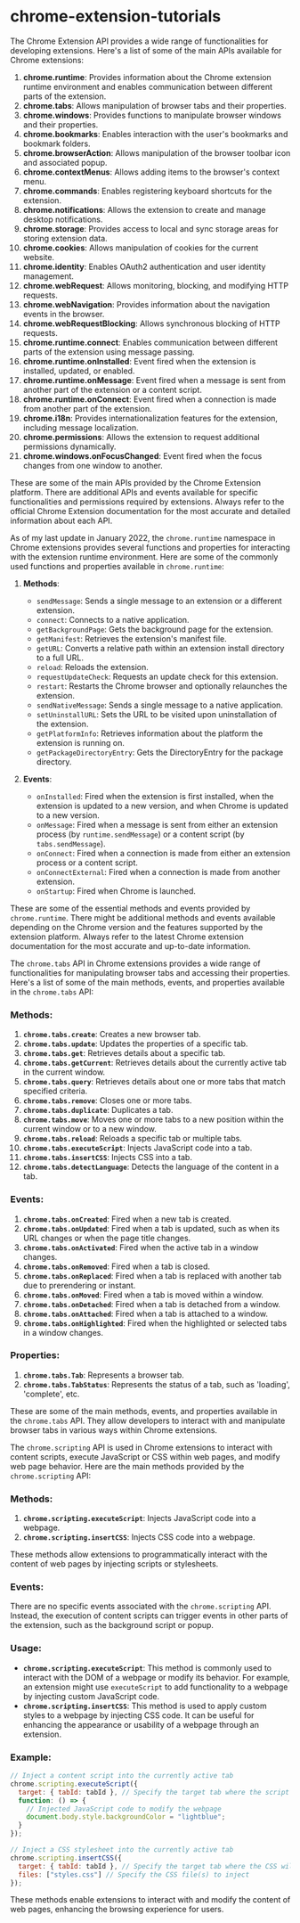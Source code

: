# chrome-extension-tutorials

The Chrome Extension API provides a wide range of functionalities for developing extensions. Here's a list of some of the main APIs available for Chrome extensions:

1. **chrome.runtime**: Provides information about the Chrome extension runtime environment and enables communication between different parts of the extension.
2. **chrome.tabs**: Allows manipulation of browser tabs and their properties.
3. **chrome.windows**: Provides functions to manipulate browser windows and their properties.
4. **chrome.bookmarks**: Enables interaction with the user's bookmarks and bookmark folders.
5. **chrome.browserAction**: Allows manipulation of the browser toolbar icon and associated popup.
6. **chrome.contextMenus**: Allows adding items to the browser's context menu.
7. **chrome.commands**: Enables registering keyboard shortcuts for the extension.
8. **chrome.notifications**: Allows the extension to create and manage desktop notifications.
9. **chrome.storage**: Provides access to local and sync storage areas for storing extension data.
10. **chrome.cookies**: Allows manipulation of cookies for the current website.
11. **chrome.identity**: Enables OAuth2 authentication and user identity management.
12. **chrome.webRequest**: Allows monitoring, blocking, and modifying HTTP requests.
13. **chrome.webNavigation**: Provides information about the navigation events in the browser.
14. **chrome.webRequestBlocking**: Allows synchronous blocking of HTTP requests.
15. **chrome.runtime.connect**: Enables communication between different parts of the extension using message passing.
16. **chrome.runtime.onInstalled**: Event fired when the extension is installed, updated, or enabled.
17. **chrome.runtime.onMessage**: Event fired when a message is sent from another part of the extension or a content script.
18. **chrome.runtime.onConnect**: Event fired when a connection is made from another part of the extension.
19. **chrome.i18n**: Provides internationalization features for the extension, including message localization.
20. **chrome.permissions**: Allows the extension to request additional permissions dynamically.
21. **chrome.windows.onFocusChanged**: Event fired when the focus changes from one window to another.

These are some of the main APIs provided by the Chrome Extension platform. There are additional APIs and events available for specific functionalities and permissions required by extensions. Always refer to the official Chrome Extension documentation for the most accurate and detailed information about each API.


As of my last update in January 2022, the `chrome.runtime` namespace in Chrome extensions provides several functions and properties for interacting with the extension runtime environment. Here are some of the commonly used functions and properties available in `chrome.runtime`:

1. **Methods**:
   - `sendMessage`: Sends a single message to an extension or a different extension.
   - `connect`: Connects to a native application.
   - `getBackgroundPage`: Gets the background page for the extension.
   - `getManifest`: Retrieves the extension's manifest file.
   - `getURL`: Converts a relative path within an extension install directory to a full URL.
   - `reload`: Reloads the extension.
   - `requestUpdateCheck`: Requests an update check for this extension.
   - `restart`: Restarts the Chrome browser and optionally relaunches the extension.
   - `sendNativeMessage`: Sends a single message to a native application.
   - `setUninstallURL`: Sets the URL to be visited upon uninstallation of the extension.
   - `getPlatformInfo`: Retrieves information about the platform the extension is running on.
   - `getPackageDirectoryEntry`: Gets the DirectoryEntry for the package directory.

2. **Events**:
   - `onInstalled`: Fired when the extension is first installed, when the extension is updated to a new version, and when Chrome is updated to a new version.
   - `onMessage`: Fired when a message is sent from either an extension process (by `runtime.sendMessage`) or a content script (by `tabs.sendMessage`).
   - `onConnect`: Fired when a connection is made from either an extension process or a content script.
   - `onConnectExternal`: Fired when a connection is made from another extension.
   - `onStartup`: Fired when Chrome is launched.

These are some of the essential methods and events provided by `chrome.runtime`. There might be additional methods and events available depending on the Chrome version and the features supported by the extension platform. Always refer to the latest Chrome extension documentation for the most accurate and up-to-date information.



The `chrome.tabs` API in Chrome extensions provides a wide range of functionalities for manipulating browser tabs and accessing their properties. Here's a list of some of the main methods, events, and properties available in the `chrome.tabs` API:

### Methods:
1. **`chrome.tabs.create`**: Creates a new browser tab.
2. **`chrome.tabs.update`**: Updates the properties of a specific tab.
3. **`chrome.tabs.get`**: Retrieves details about a specific tab.
4. **`chrome.tabs.getCurrent`**: Retrieves details about the currently active tab in the current window.
5. **`chrome.tabs.query`**: Retrieves details about one or more tabs that match specified criteria.
6. **`chrome.tabs.remove`**: Closes one or more tabs.
7. **`chrome.tabs.duplicate`**: Duplicates a tab.
8. **`chrome.tabs.move`**: Moves one or more tabs to a new position within the current window or to a new window.
9. **`chrome.tabs.reload`**: Reloads a specific tab or multiple tabs.
10. **`chrome.tabs.executeScript`**: Injects JavaScript code into a tab.
11. **`chrome.tabs.insertCSS`**: Injects CSS into a tab.
12. **`chrome.tabs.detectLanguage`**: Detects the language of the content in a tab.

### Events:
1. **`chrome.tabs.onCreated`**: Fired when a new tab is created.
2. **`chrome.tabs.onUpdated`**: Fired when a tab is updated, such as when its URL changes or when the page title changes.
3. **`chrome.tabs.onActivated`**: Fired when the active tab in a window changes.
4. **`chrome.tabs.onRemoved`**: Fired when a tab is closed.
5. **`chrome.tabs.onReplaced`**: Fired when a tab is replaced with another tab due to prerendering or instant.
6. **`chrome.tabs.onMoved`**: Fired when a tab is moved within a window.
7. **`chrome.tabs.onDetached`**: Fired when a tab is detached from a window.
8. **`chrome.tabs.onAttached`**: Fired when a tab is attached to a window.
9. **`chrome.tabs.onHighlighted`**: Fired when the highlighted or selected tabs in a window changes.

### Properties:
1. **`chrome.tabs.Tab`**: Represents a browser tab.
2. **`chrome.tabs.TabStatus`**: Represents the status of a tab, such as 'loading', 'complete', etc.

These are some of the main methods, events, and properties available in the `chrome.tabs` API. They allow developers to interact with and manipulate browser tabs in various ways within Chrome extensions.




The `chrome.scripting` API is used in Chrome extensions to interact with content scripts, execute JavaScript or CSS within web pages, and modify web page behavior. Here are the main methods provided by the `chrome.scripting` API:

### Methods:
1. **`chrome.scripting.executeScript`**: Injects JavaScript code into a webpage.
2. **`chrome.scripting.insertCSS`**: Injects CSS code into a webpage.

These methods allow extensions to programmatically interact with the content of web pages by injecting scripts or stylesheets.

### Events:
There are no specific events associated with the `chrome.scripting` API. Instead, the execution of content scripts can trigger events in other parts of the extension, such as the background script or popup.

### Usage:
- **`chrome.scripting.executeScript`**: This method is commonly used to interact with the DOM of a webpage or modify its behavior. For example, an extension might use `executeScript` to add functionality to a webpage by injecting custom JavaScript code.
- **`chrome.scripting.insertCSS`**: This method is used to apply custom styles to a webpage by injecting CSS code. It can be useful for enhancing the appearance or usability of a webpage through an extension.

### Example:
```javascript
// Inject a content script into the currently active tab
chrome.scripting.executeScript({
  target: { tabId: tabId }, // Specify the target tab where the script will be injected
  function: () => {
    // Injected JavaScript code to modify the webpage
    document.body.style.backgroundColor = "lightblue";
  }
});

// Inject a CSS stylesheet into the currently active tab
chrome.scripting.insertCSS({
  target: { tabId: tabId }, // Specify the target tab where the CSS will be injected
  files: ["styles.css"] // Specify the CSS file(s) to inject
});
```

These methods enable extensions to interact with and modify the content of web pages, enhancing the browsing experience for users.
